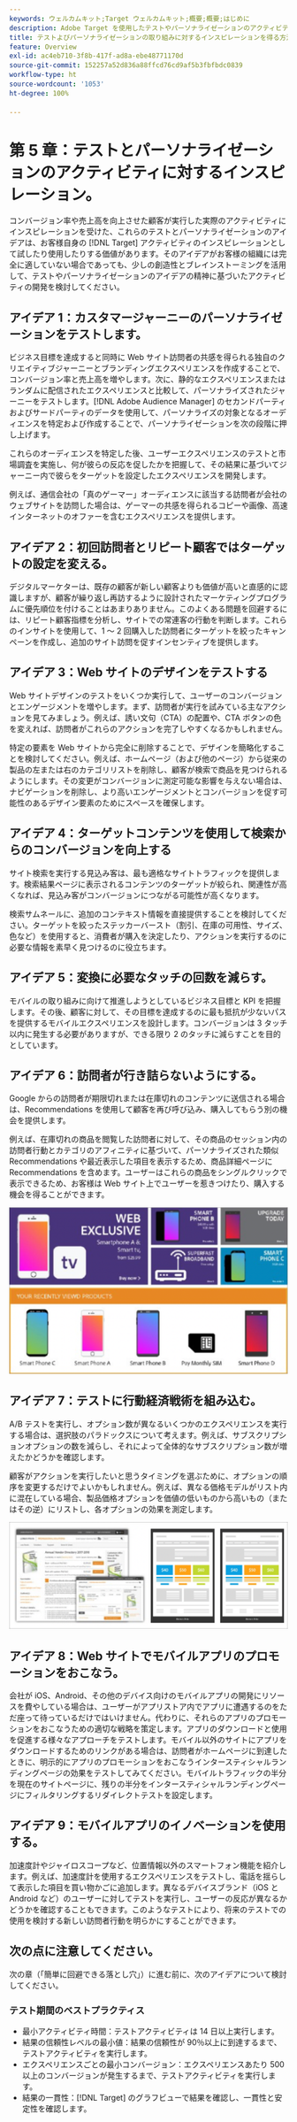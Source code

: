 ```yaml
---
keywords: ウェルカムキット;Target ウェルカムキット;概要;概要;はじめに
description: Adobe Target を使用したテストやパーソナライゼーションのアクティビティについて、アイデアやインスピレーションはどこで見つけることができますか？
title: テストよびパーソナライゼーションの取り組みに対するインスピレーションを得る方法
feature: Overview
exl-id: ac4eb710-3f8b-417f-ad8a-ebe48771170d
source-git-commit: 152257a52d836a88ffcd76cd9af5b3fbfbdc0839
workflow-type: ht
source-wordcount: '1053'
ht-degree: 100%

---
```


# 第 5 章：テストとパーソナライゼーションのアクティビティに対するインスピレーション。

コンバージョン率や売上高を向上させた顧客が実行した実際のアクティビティにインスピレーションを受けた、これらのテストとパーソナライゼーションのアイデアは、お客様自身の [!DNL Target] アクティビティのインスピレーションとして試したり使用したりする価値があります。そのアイデアがお客様の組織には完全に適していない場合であっても、少しの創造性とブレインストーミングを活用して、テストやパーソナライゼーションのアイデアの精神に基づいたアクティビティの開発を検討してください。

## アイデア 1：カスタマージャーニーのパーソナライゼーションをテストします。

ビジネス目標を達成すると同時に Web サイト訪問者の共感を得られる独自のクリエイティブジャーニーとブランディングエクスペリエンスを作成することで、コンバージョン率と売上高を増やします。次に、静的なエクスペリエンスまたはランダムに配信されたエクスペリエンスと比較して、パーソナライズされたジャーニーをテストします。[!DNL Adobe Audience Manager] のセカンドパーティおよびサードパーティのデータを使用して、パーソナライズの対象となるオーディエンスを特定および作成することで、パーソナライゼーションを次の段階に押し上げます。

これらのオーディエンスを特定した後、ユーザーエクスペリエンスのテストと市場調査を実施し、何が彼らの反応を促したかを把握して、その結果に基づいてジャーニー内で彼らをターゲットを設定したエクスペリエンスを開発します。

例えば、通信会社の「真のゲーマー」オーディエンスに該当する訪問者が会社のウェブサイトを訪問した場合は、ゲーマーの共感を得られるコピーや画像、高速インターネットのオファーを含むエクスペリエンスを提供します。

## アイデア 2：初回訪問者とリピート顧客ではターゲットの設定を変える。

デジタルマーケターは、既存の顧客が新しい顧客よりも価値が高いと直感的に認識しますが、顧客が繰り返し再訪するように設計されたマーケティングプログラムに優先順位を付けることはあまりありません。このよくある問題を回避するには、リピート顧客指標を分析し、サイトでの常連客の行動を判断します。これらのインサイトを使用して、1 ～ 2 回購入した訪問者にターゲットを絞ったキャンペーンを作成し、追加のサイト訪問を促すインセンティブを提供します。

## アイデア 3：Web サイトのデザインをテストする

Web サイトデザインのテストをいくつか実行して、ユーザーのコンバージョンとエンゲージメントを増やします。まず、訪問者が実行を試みている主なアクションを見てみましょう。例えば、誘い文句（CTA）の配置や、CTA ボタンの色を変えれば、訪問者がこれらのアクションを完了しやすくなるかもしれません。

特定の要素を Web サイトから完全に削除することで、デザインを簡略化することを検討してください。例えば、ホームページ（および他のページ）から従来の製品の左または右のカテゴリリストを削除し、顧客が検索で商品を見つけられるようにします。その変更がコンバージョンに測定可能な影響を与えない場合は、ナビゲーションを削除し、より高いエンゲージメントとコンバージョンを促す可能性のあるデザイン要素のためにスペースを確保します。

## アイデア 4：ターゲットコンテンツを使用して検索からのコンバージョンを向上する

サイト検索を実行する見込み客は、最も適格なサイトトラフィックを提供します。検索結果ページに表示されるコンテンツのターゲットが絞られ、関連性が高くなれば、見込み客がコンバージョンにつながる可能性が高くなります。

検索サムネールに、追加のコンテキスト情報を直接提供することを検討してください。ターゲットを絞ったステッカーバースト（割引、在庫の可用性、サイズ、色など）を使用すると、消費者が購入を決定したり、アクションを実行するのに必要な情報を素早く見つけるのに役立ちます。

## アイデア 5：変換に必要なタッチの回数を減らす。

モバイルの取り組みに向けて推進しようとしているビジネス目標と KPI を把握します。その後、顧客に対して、その目標を達成するのに最も抵抗が少ないパスを提供するモバイルエクスペリエンスを設計します。コンバージョンは 3 タッチ以内に発生する必要がありますが、できる限り 2 のタッチに減らすことを目的としています。

## アイデア 6：訪問者が行き詰らないようにする。

Google からの訪問者が期限切れまたは在庫切れのコンテンツに送信される場合は、Recommendations を使用して顧客を再び呼び込み、購入してもらう別の機会を提供します。

例えば、在庫切れの商品を閲覧した訪問者に対して、その商品のセッション内の訪問者行動とカテゴリのアフィニティに基づいて、パーソナライズされた類似 Recommendations や最近表示した項目を表示するため、商品詳細ページに Recommendations を含めます。ユーザーはこれらの商品をシングルクリックで表示できるため、お客様は Web サイト上でユーザーを惹きつけたり、購入する機会を得ることができます。

![Recommendations の図](/help/main/c-intro/assets/recs-illustration.png)

## アイデア 7：テストに行動経済戦術を組み込む。

A/B テストを実行し、オプション数が異なるいくつかのエクスペリエンスを実行する場合は、選択肢のパラドックスについて考えます。例えば、サブスクリプションオプションの数を減らし、それによって全体的なサブスクリプション数が増えたかどうかを確認します。

顧客がアクションを実行したいと思うタイミングを選ぶために、オプションの順序を変更するだけでよいかもしれません。例えば、異なる価格モデルがリスト内に混在している場合、製品価格オプションを価値の低いものから高いもの（またはその逆）にリストし、各オプションの効果を測定します。

![行動戦術の図](/help/main/c-intro/assets/behavioral.png)

## アイデア 8：Web サイトでモバイルアプリのプロモーションをおこなう。

会社が iOS、Android、その他のデバイス向けのモバイルアプリの開発にリソースを費やしている場合は、ユーザーがアプリストア内でアプリに遭遇するのをただ座って待っているだけではいけません。代わりに、それらのアプリのプロモーションをおこなうための適切な戦略を策定します。アプリのダウンロードと使用を促進する様々なアプローチをテストします。モバイル以外のサイトにアプリをダウンロードするためのリンクがある場合は、訪問者がホームページに到達したときに、明示的にアプリのプロモーションをおこなうインタースティシャルランディングページの効果をテストしてみてください。モバイルトラフィックの半分を現在のサイトページに、残りの半分をインタースティシャルランディングページにフィルタリングするリダイレクトテストを設定します。

## アイデア 9：モバイルアプリのイノベーションを使用する。

加速度計やジャイロスコープなど、位置情報以外のスマートフォン機能を紹介します。例えば、加速度計を使用するエクスペリエンスをテストし、電話を揺らして表示した項目を買い物かごに追加します。異なるデバイスブランド（iOS と Android など）のユーザーに対してテストを実行し、ユーザーの反応が異なるかどうかを確認することもできます。このようなテストにより、将来のテストでの使用を検討する新しい訪問者行動を明らかにすることができます。

## 次の点に注意してください。

次の章（「簡単に回避できる落とし穴」）に進む前に、次のアイデアについて検討してください。

### テスト期間のベストプラクティス

* 最小アクティビティ時間：テストアクティビティは 14 日以上実行します。
* 結果の信頼性レベルの最小値：結果の信頼性が 90％以上に到達するまで、テストアクティビティを実行します。
* エクスペリエンスごとの最小コンバージョン：エクスペリエンスあたり 500 以上のコンバージョンが発生するまで、テストアクティビティを実行します。
* 結果の一貫性：[!DNL Target] のグラフビューで結果を確認し、一貫性と安定性を確認します。
